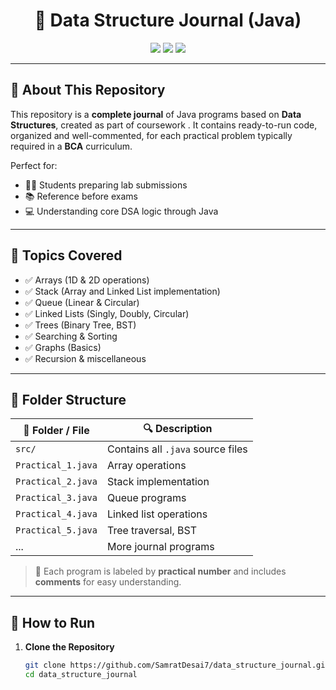 <h1 align="center">📘 Data Structure Journal (Java)</h1>

<p align="center">
  <img src="https://img.shields.io/github/repo-size/SamratDesai7/data_structure_journal?color=blue&style=for-the-badge" />
  <img src="https://img.shields.io/github/languages/top/SamratDesai7/data_structure_journal?style=for-the-badge" />
  <img src="https://img.shields.io/github/last-commit/SamratDesai7/data_structure_journal?style=for-the-badge" />
</p>

---

## 📌 About This Repository

This repository is a **complete journal** of Java programs based on **Data Structures**, created as part of coursework . It contains ready-to-run code, organized and well-commented, for each practical problem typically required in a **BCA** curriculum.

Perfect for:
- 🧑‍🎓 Students preparing lab submissions  
- 📚 Reference before exams  
- 💻 Understanding core DSA logic through Java

---

## 🧠 Topics Covered

- ✅ Arrays (1D & 2D operations)
- ✅ Stack (Array and Linked List implementation)
- ✅ Queue (Linear & Circular)
- ✅ Linked Lists (Singly, Doubly, Circular)
- ✅ Trees (Binary Tree, BST)
- ✅ Searching & Sorting
- ✅ Graphs (Basics)
- ✅ Recursion & miscellaneous

---

## 📁 Folder Structure

| 📂 Folder / File | 🔍 Description |
|------------------|----------------|
| `src/`           | Contains all `.java` source files |
| `Practical_1.java` | Array operations |
| `Practical_2.java` | Stack implementation |
| `Practical_3.java` | Queue programs |
| `Practical_4.java` | Linked list operations |
| `Practical_5.java` | Tree traversal, BST |
| ... | More journal programs |

> 📄 Each program is labeled by **practical number** and includes **comments** for easy understanding.

---

## 🚀 How to Run

1. **Clone the Repository**
   ```bash
   git clone https://github.com/SamratDesai7/data_structure_journal.git
   cd data_structure_journal
